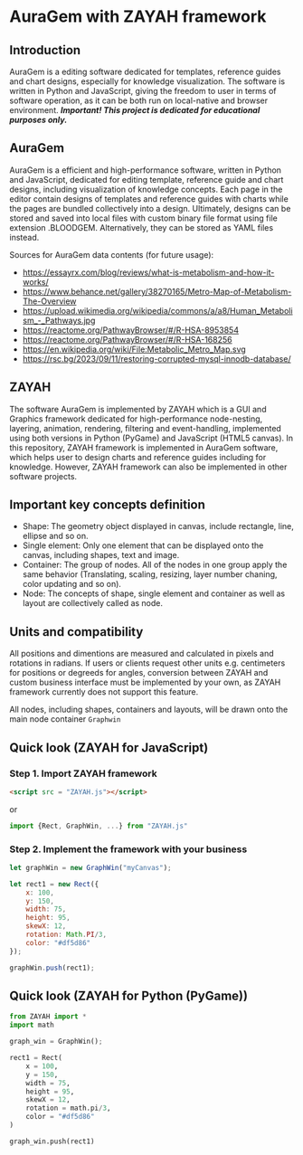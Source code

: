 # AuraGem with ZAYAH framework
## Introduction
AuraGem is a editing software dedicated for templates, reference guides and chart designs, especially for knowledge visualization. The software is written in Python and JavaScript, giving the freedom to user in terms of software operation, as it can be both run on local-native and browser environment.
***Important! This project is dedicated for educational purposes only.***

## AuraGem
AuraGem is a efficient and high-performance software, written in Python and JavaScript, dedicated for editing template, reference guide and chart designs, including visualization of knowledge concepts. Each page in the editor contain designs of templates and reference guides with charts while the pages are bundled collectively into a design. Ultimately, designs can be stored and saved into local files with custom binary file format using file extension .BLOODGEM. Alternatively, they can be stored as YAML files instead.

Sources for AuraGem data contents (for future usage):
 * https://essayrx.com/blog/reviews/what-is-metabolism-and-how-it-works/
 * https://www.behance.net/gallery/38270165/Metro-Map-of-Metabolism-The-Overview
 * https://upload.wikimedia.org/wikipedia/commons/a/a8/Human_Metabolism_-_Pathways.jpg
 * https://reactome.org/PathwayBrowser/#/R-HSA-8953854
 * https://reactome.org/PathwayBrowser/#/R-HSA-168256
 * https://en.wikipedia.org/wiki/File:Metabolic_Metro_Map.svg
 * https://rsc.bg/2023/09/11/restoring-corrupted-mysql-innodb-database/

## ZAYAH
The software AuraGem is implemented by ZAYAH which is a GUI and Graphics framework dedicated for high-performance node-nesting, layering, animation, rendering, filtering and event-handling, implemented using both versions in Python (PyGame) and JavaScript (HTML5 canvas). In this repository, ZAYAH framework is implemented in AuraGem software, which helps user to design charts and reference guides including for knowledge. However, ZAYAH framework can also be implemented in other software projects.

## Important key concepts definition
* Shape: The geometry object displayed in canvas, include rectangle, line, ellipse and so on.
* Single element: Only one element that can be displayed onto the canvas, including shapes, text and image.
* Container: The group of nodes. All of the nodes in one group apply the same behavior (Translating, scaling, resizing, layer number chaning, color updating and so on).
* Node: The concepts of shape, single element and container as well as layout are collectively called as node.

## Units and compatibility
All positions and dimentions are measured and calculated in pixels and rotations in radians. If users or clients request other units e.g. centimeters for positions or degreeds for angles, conversion between ZAYAH and custom business interface must be implemented by your own, as ZAYAH framework currently does not support this feature.

All nodes, including shapes, containers and layouts, will be drawn onto the main node container `Graphwin`

## Quick look (ZAYAH for JavaScript)

### Step 1. Import ZAYAH framework
```html
<script src = "ZAYAH.js"></script>
```
or
```js
import {Rect, GraphWin, ...} from "ZAYAH.js"
```

### Step 2. Implement the framework with your business
```js
let graphWin = new GraphWin("myCanvas");

let rect1 = new Rect({
    x: 100,
    y: 150,
    width: 75,
    height: 95,
    skewX: 12,
    rotation: Math.PI/3,
    color: "#df5d86"
});

graphWin.push(rect1);
```

## Quick look (ZAYAH for Python (PyGame))
```python
from ZAYAH import *
import math

graph_win = GraphWin();

rect1 = Rect(
    x = 100,
    y = 150,
    width = 75,
    height = 95,
    skewX = 12,
    rotation = math.pi/3,
    color = "#df5d86"
)

graph_win.push(rect1)

```

